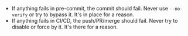 - If anything fails in pre-commit, the commit should fail. Never use `--no-verify` or try to bypass it. It's in place for a reason.
- If anything fails in CI/CD, the push/PR/merge should fail. Never try to disable or force by it. It's there for a reason.

